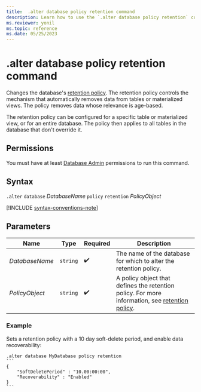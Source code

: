 ```yaml
---
title:  .alter database policy retention command
description: Learn how to use the `.alter database policy retention` command to change the database's retention policy. 
ms.reviewer: yonil
ms.topic: reference
ms.date: 05/25/2023
---
```

# .alter database policy retention command

Changes the database's [retention policy](retention-policy.md). The retention policy controls the mechanism that automatically removes data from tables or materialized views. The policy removes data whose relevance is age-based.

The retention policy can be configured for a specific table or materialized view, or for an entire database. The policy then applies to all tables in the database that don't override it.

## Permissions

You must have at least [Database Admin](access-control/role-based-access-control.md) permissions to run this command.

## Syntax

`.alter` `database` *DatabaseName* `policy` `retention` *PolicyObject*

[!INCLUDE [syntax-conventions-note](../../includes/syntax-conventions-note.md)]

## Parameters

|Name|Type|Required|Description|
|--|--|--|--|
|*DatabaseName*| `string` | :heavy_check_mark:|The name of the database for which to alter the retention policy.|
|*PolicyObject*| `string` | :heavy_check_mark:|A policy object that defines the retention policy. For more information, see [retention policy](retention-policy.md).|

### Example

Sets a retention policy with a 10 day soft-delete period, and enable data recoverability:

````kusto
.alter database MyDatabase policy retention
```
{
    "SoftDeletePeriod" : "10.00:00:00",
    "Recoverability" : "Enabled"
}
```
````
